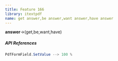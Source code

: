 ```yaml
---
title: Feature 166
library: itextpdf
name: get answer,be answer,want answer,have answer
---
```


**answer**->(get,be,want,have)

##### API References

```java
PdfFormField.SetValue --> 100 %
```
